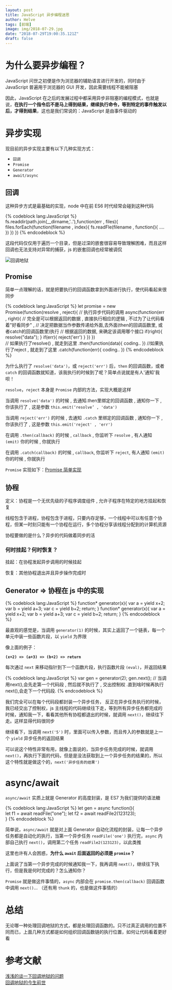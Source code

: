 ```yaml
---
layout: post
title: JavaScript 异步编程迷思
author: Helve
tags: [前端]
image: img/2018-07-29.jpg
date: "2018-07-29T19:00:35.121Z"
draft: false
---
```

# 为什么要异步编程？

JavaScript 问世之初便是作为浏览器的辅助语言进行开发的，同时由于 JavaScript 普遍用于浏览器的 GUI 开发，因此需要线程不能被阻塞

因此，JavaScript 在之后的发展过程中都采用异步非阻塞的编程模式，也就是说，**在执行一个指令后不是马上得到结果，继续执行命令，等到特定的事件触发以后，才得到结果**，这也是我们常说的：JavaScript 是由事件驱动的

# 异步实现

现目前的异步实现主要有以下几种实现方式：

* `回调`
* `Promise`
* `Generator`
* `await/async`

## 回调

这种异步方式是最基础的实现，node 中在前 ES6 时代经常会碰到这种代码

{% codeblock lang:JavaScript %}
fs.readdir(path.join(__dirname,'..'),function(err , files){
    files.forEach(function(filename , index){
        fs.readFle(filename , function(){
            ....
        })
    })
})
{% endcodeblock %}

这段代码仅仅用于遍历一个目录，但是过深的嵌套很容易导致理解困难，而且这样回调也无法支持对异常的捕获，js 的嵌套回调也经常被调侃

![回调地狱](https://imagetemp.oss-cn-beijing.aliyuncs.com/2018-08-07-v2-0a8d20afae14a3991283cf6e9050f677_r.jpg)

<!--more-->

## Promise

简单一点理解的话，就是把要执行的回调函数拿到外面进行执行，使代码看起来很同步

{% codeblock lang:JavaScript %}
let promise = new Promise(function(resolve , reject){
    // 执行异步代码的调用 
    async(function(err , right){
        // 完全是可以根据返回的数据 , 直接执行相应的逻辑 , 不过为了让代码看着"好看同步" , 
        // 决定把数据当作参数传递给外面,去外面(then的回调函数里, 或者catch的回调函数里)执行 
        // 根据返回的数据, 来确定该调用哪个接口 
        if(right){
            resolve("data"); 
        }
        if(err){
            reject('err') 
        }
    })
})  
// 如果执行了resolve() , 就走到这里 
.then(function(data){
    coding..
})
//如果执行了reject , 就走到了这里 
.catch(function(err){
    coding..
})
{% endcodeblock %}

为什么执行了 `resolve('data')`，或 `reject('err')` 后，`then` 的回调函数，或者 `catch` 的回调函数就知道，该我执行的时候到了呢？简单点说就是有人'通知'我呗！

`resolve`，`reject` 本身是 `Promise` 内部的方法，实现大概是这样

当调用 `resolve('data')` 的时候 , 去通知.then里绑定的回调函数 , 通知你一下 , 你该执行了 , 这是参数 `this.emit(‘resolve’ , 'data')` 

当调用 `reject('err')` 的时候 , 去通知 `.catch` 里绑定的回调函数 , 通知你一下 , 你该执行了 , 这是参数 `this.emit('reject' , 'err')`

 在调用 `.then(callback)` 的时候 , `callback` , 你监听下 `resolve` , 有人通知 `(emit)` 你的时候 , 你就执行
 
在调用 `.catch(callback)` 的时候 , `callback`, 你监听下 `reject`, 有人通知 `(emit)` 你的时候 , 你就执行

`Promise` 实现如下：[Promise 简单实现](https://github.com/Tankas/knowledge/blob/master/%E4%BB%A3%E7%A0%81/promise.js)

## 协程

定义：协程是一个无优先级的子程序调度组件 , 允许子程序在特定的地方挂起和恢复

线程包含于进程，协程包含于进程，只要内存足够，一个线程中可以有任意个协程，但某一时刻只能有一个协程在运行，多个协程分享该线程分配到的计算机资源

协程要做的是什么？异步的代码做着同步的活

### 何时挂起？何时恢复？

挂起：在协程发起异步调用的时候挂起

恢复：其他协程退出并且异步操作完成时

## Generator => 协程在 js 中的实现

{% codeblock lang:JavaScript %}
function* generator(x){
    var a = yield x+2;
    var b = yield a+3;
    var c = yield b+2;
    return;
}
function* generator(x){
    var a = yield x+2;
    var b = yield a+3;
    var c = yield b+2;
    return;
}
{% endcodeblock %}

最直观的感觉是，当调用 `generator(1)` 的时候，其实上返回了一个链表，每一个单元中装一些函数片段，以 `yield` 为界限

像上面的例子：

**`(x+2) => (a+3) => (b+2) => return`**

每次通过 `next` 来移动指针到下一个函数片段，执行函数片段 `(eval)`，并返回结果

{% codeblock lang:JavaScript %}
var gen = generator(2);
gen.next(); // 当调用next(),会先走第一个代码段 , 然后就不执行了 , 交出控制权 .直到啥时候再执行next(),会走下一个代码段.
{% endcodeblock %}

我们完全可以在每个代码段都封装一个异步任务， 反正在异步任务执行的时候，我已经交出了控制权，js 主线程的代码继续往下走，等到所有异步任务都完成的时候，通知我一下，看看其他所有协程都退出的时候，就调用 `next()`，继续往下走。这样显得代码很同步

继续看下，当调用 `next('5')` 时，里面可以传入参数，而且传入的参数就是上一个 `yield` 异步任务的返回结果

可以说这个特性非常有用，就像上面说的，当异步任务完成的时候，就调用 `next()`，再执行下面的代码，但是是没法获取到上一个异步任务的结果的，所以这个特性就是做这个的，`next('异步任务的结果')`

# async/await

`async/await` 实质上就是 Generator 的高度封装，是 ES7 为我们提供的语法糖

{% codeblock lang:JavaScript %}
let gen = async function(){      
    let f1 = await readFile("one");
    let f2 = await readFile2(123123);       
}
{% endcodeblock %}


简单说，`async/await` 就是对上面 Generator 自动化流程的封装，让每一个异步任务都是自动化的执行，当第一个异步任务 `readFile('one')` 执行完，`async` 内部自己执行 `next()`，调用第二个任务 `readFile2(123123)`，以此类推

这里也许有人会困惑，**为什么 `await` 后面返回的必须是 `promise`？**

上面说了当第一个异步完成的时候通知我一下，我再调用  `next()`，继续往下执行，但是我是何时完成的？怎么通知你？

`Promise` 就是做这件事情的，`async` 内部会在 `promise.then(callback)` 回调函数中调用 `next()`... （还有用 `thunk` 的，也是做这件事情的）

# 总结

无论哪一种处理回调地狱的方式，都是处理回调函数的。只不过真正调用的位置不同而已，上面几种方式都是如何组织回调函数链的执行位置，如何让代码看着更好看

# 参考文献

[浅浅的谈一下回调地狱的问题](https://juejin.im/post/5b68f894e51d45195f0b7945)
<br/>
[回调地狱的今生前世](https://github.com/rccoder/blog/issues/17)


